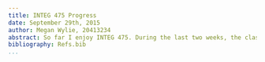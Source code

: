 ```yaml
---
title: INTEG 475 Progress
date: September 29th, 2015
author: Megan Wylie, 20413234
abstract: So far I enjoy INTEG 475. During the last two weeks, the class has exposed me to the command line and Atom, but that only covers about half of what I have learned.
bibliography: Refs.bib
...
```

